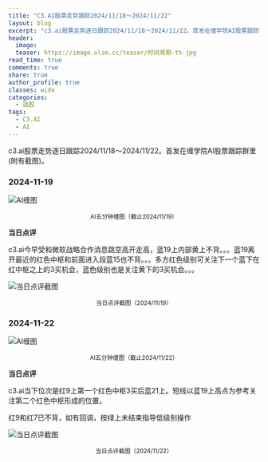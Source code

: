 ```yaml
---
title: "C3.AI股票走势跟踪2024/11/18～2024/11/22"
layout: blog
excerpt: "c3.ai股票走势逐日跟踪2024/11/18～2024/11/22。首发在缠学院AI股票跟踪群里(附有截图)。"
header:
  image: 
  teaser: https://image.olim.cc/teaser/时间周期-th.jpg
read_time: true
comments: true
share: true
author_profile: true
classes: wide
categories:
  - 选股
tags:
  - C3.AI
  - AI
---
```


c3.ai股票走势逐日跟踪2024/11/18～2024/11/22。首发在缠学院AI股票跟踪群里(附有截图)。

### 2024-11-19

![AI缠图](https://image.olim.cc/2024b/AI-20241119-m10-c.png)
<small><center>AI五分钟缠图（截止2024/11/19）</center></small>

**当日点评**

c3.ai今早受和微软战略合作消息跳空高开走高，蓝19上内部黄上不背。。。蓝19离开最近的红色中枢和前面进入段蓝15也不背。。。多方红色级别可关注下一个蓝下在红中枢之上的3买机会，蓝色级别也是关注黄下的3买机会。。。

![当日点评截图](https://image.olim.cc/2024b/AI-20241119-comments-1.jpg)
<small><center>当日点评截图（2024/11/19）</center></small>

### 2024-11-22

![AI缠图](https://image.olim.cc/2024b/AI-20241122-m5-c.png)
<small><center>AI五分钟缠图（截止2024/11/22）</center></small>

**当日点评**

c3.ai当下位次是红9上第一个红色中枢3买后蓝21上。短线以蓝19上高点为参考关注第二个红色中枢形成的位置。

红9和红7已不背，如有回调，按绿上未结束指导低级别操作

![当日点评截图](https://image.olim.cc/2024b/AI-20241122-comments-1.jpg)
<small><center>当日点评截图（2024/11/22）</center></small>
